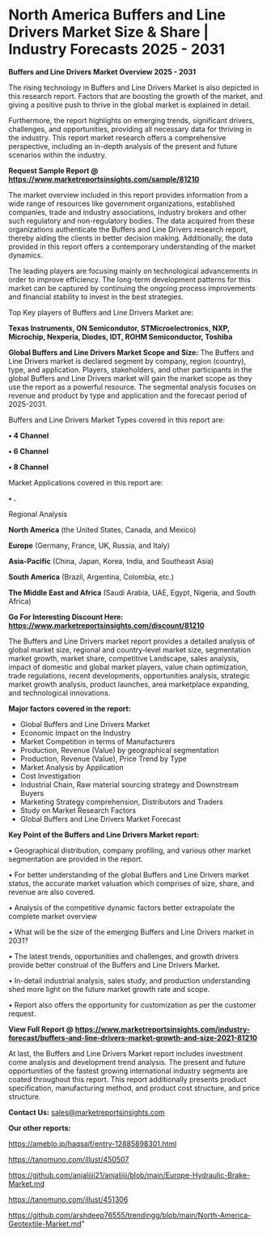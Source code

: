 # North America Buffers and Line Drivers Market Size & Share | Industry Forecasts 2025 - 2031

<Strong> Buffers and Line Drivers Market Overview 2025 - 2031</strong>

The rising technology in Buffers and Line Drivers Market is also depicted in this research report. Factors that are boosting the growth of the market, and giving a positive push to thrive in the global market is explained in detail.

Furthermore, the report highlights on emerging trends, significant drivers, challenges, and opportunities, providing all necessary data for thriving in the industry. This report market research offers a comprehensive perspective, including an in-depth analysis of the present and future scenarios within the industry.

<strong>Request Sample Report @ <a href=https://www.marketreportsinsights.com/sample/81210>https://www.marketreportsinsights.com/sample/81210</a></strong>

The market overview included in this report provides information from a wide range of resources like government organizations, established companies, trade and industry associations, industry brokers and other such regulatory and non-regulatory bodies. The data acquired from these organizations authenticate the Buffers and Line Drivers research report, thereby aiding the clients in better decision making. Additionally, the data provided in this report offers a contemporary understanding of the market dynamics.

The leading players are focusing mainly on technological advancements in order to improve efficiency. The long-term development patterns for this market can be captured by continuing the ongoing process improvements and financial stability to invest in the best strategies.

Top Key players of Buffers and Line Drivers Market are:

<strong>Texas Instruments, ON Semicondutor, STMicroelectronics, NXP, Microchip, Nexperia, Diodes, IDT, ROHM Semiconductor, Toshiba</strong>

<strong><b>Global Buffers and Line Drivers Market Scope and Size:</b></strong>
The Buffers and Line Drivers market is declared segment by company, region (country), type, and application. Players, stakeholders, and other participants in the global Buffers and Line Drivers market will gain the market scope as they use the report as a powerful resource. The segmental analysis focuses on revenue and product by type and application and the forecast period of 2025-2031.

Buffers and Line Drivers Market Types covered in this report are:

<strong>• 4 Channel

• 6 Channel

• 8 Channel</strong>

Market Applications covered in this report are:

<strong>• .</strong> 

Regional Analysis

<strong>North America</strong> (the United States, Canada, and Mexico)

<strong>Europe</strong> (Germany, France, UK, Russia, and Italy)

<strong>Asia-Pacific</strong> (China, Japan, Korea, India, and Southeast Asia)

<strong>South America</strong> (Brazil, Argentina, Colombia, etc.)

<strong>The Middle East and Africa</strong> (Saudi Arabia, UAE, Egypt, Nigeria, and South Africa)

<strong>Go For Interesting Discount Here: <a href=https://www.marketreportsinsights.com/discount/81210>https://www.marketreportsinsights.com/discount/81210</a></strong>

The Buffers and Line Drivers market report provides a detailed analysis of global market size, regional and country-level market size, segmentation market growth, market share, competitive Landscape, sales analysis, impact of domestic and global market players, value chain optimization, trade regulations, recent developments, opportunities analysis, strategic market growth analysis, product launches, area marketplace expanding, and technological innovations.

<strong><b>Major factors covered in the report:</b></strong>
<ul>
  <li>Global Buffers and Line Drivers Market </li>
  <li>Economic Impact on the Industry</li>
  <li>Market Competition in terms of Manufacturers</li>
  <li>Production, Revenue (Value) by geographical segmentation</li>
  <li>Production, Revenue (Value), Price Trend by Type</li>
  <li>Market Analysis by Application</li>
  <li>Cost Investigation</li>
  <li>Industrial Chain, Raw material sourcing strategy and Downstream Buyers</li>
  <li>Marketing Strategy comprehension, Distributors and Traders</li>
  <li>Study on Market Research Factors</li>
  <li>Global Buffers and Line Drivers Market Forecast</li>
</ul>

<strong><b>Key Point of the Buffers and Line Drivers Market report:</b></strong>

• Geographical distribution, company profiling, and various other market segmentation are provided in the report.

• For better understanding of the global Buffers and Line Drivers market status, the accurate market valuation which comprises of size, share, and revenue are also covered.

• Analysis of the competitive dynamic factors better extrapolate the complete market overview

• What will be the size of the emerging Buffers and Line Drivers market in 2031?

• The latest trends, opportunities and challenges, and growth drivers provide better construal of the Buffers and Line Drivers Market.

• In-detail industrial analysis, sales study, and production understanding shed more light on the future market growth rate and scope.

• Report also offers the opportunity for customization as per the customer request.

<strong><b>View Full Report @ <a href=https://www.marketreportsinsights.com/industry-forecast/buffers-and-line-drivers-market-growth-and-size-2021-81210>https://www.marketreportsinsights.com/industry-forecast/buffers-and-line-drivers-market-growth-and-size-2021-81210</a></b></strong>


At last, the Buffers and Line Drivers Market report includes investment come analysis and development trend analysis. The present and future opportunities of the fastest growing international industry segments are coated throughout this report. This report additionally presents product specification, manufacturing method, and product cost structure, and price structure.

<strong>Contact Us:</strong>
sales@marketreportsinsights.com

<strong>Our other reports:</strong>

<a href=https://ameblo.jp/haqsaif/entry-12885898301.html>https://ameblo.jp/haqsaif/entry-12885898301.html</a>

<a href=https://tanomuno.com/illust/450507>https://tanomuno.com/illust/450507</a>

<a href=https://github.com/anjaliiii21/anjaliiii/blob/main/Europe-Hydraulic-Brake-Market.md>https://github.com/anjaliiii21/anjaliiii/blob/main/Europe-Hydraulic-Brake-Market.md</a>

<a href=https://tanomuno.com/illust/451306>https://tanomuno.com/illust/451306</a>

<a href=https://github.com/arshdeep76555/trendingg/blob/main/North-America-Geotextile-Market.md>https://github.com/arshdeep76555/trendingg/blob/main/North-America-Geotextile-Market.md</a>"
